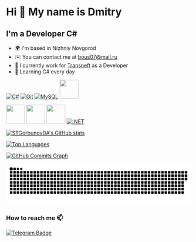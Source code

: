 Hi 👋 My name is Dmitry
====================

I'm a Developer C#
------------------------------

* 🌍 I'm based in Nizhniy Novgorod
* ✉️ You can contact me at [bous07@mail.ru](mailto:bous07@mail.ru)
* 🚀 I currently work for [Transneft](https://uppervolga.transneft.ru/) as a Developer
* 🧠 Learning C# every day

<p align="left">
<a href="https://docs.microsoft.com/en-us/dotnet/csharp/" target="_blank" rel="noreferrer"><img src="assets/C#.svg" width="51" height="51" alt="C#" /></a>
<a href="https://git-scm.com/" target="_blank" rel="noreferrer"><img src="https://github.com/STGorbunovDA/README_icons/blob/main/language_and_tools/square/git-scm/git-scm.png" width="51" height="51" alt="Git" /></a>
<a href="https://www.mysql.com/" target="_blank" rel="noreferrer"><img src="https://raw.githubusercontent.com/danielcranney/readme-generator/main/public/icons/skills/mysql-colored.svg" width="45" height="45" alt="MySQL" /></a>
<a href="https://www.github.com/STGorbunovDA" target="_blank" rel="noreferrer"><img src="https://github.com/STGorbunovDA/README_icons/blob/main/language_and_tools/square/xamarin/xamarin.svg" width="51" height="51" /></a></p>
<a href="https://www.github.com/STGorbunovDA" target="_blank" rel="noreferrer"><img src="https://github.com/STGorbunovDA/README_icons/blob/main/language_and_tools/square/java/java.png" width="51" height="51" /></a>
<a href="https://www.github.com/STGorbunovDA" target="_blank" rel="noreferrer"><img src="https://github.com/STGorbunovDA/README_icons/blob/main/language_and_tools/square/javascript/javascript.png" width="51" height="51" /></a>
<a href="https://www.github.com/STGorbunovDA" target="_blank" rel="noreferrer"><img src="https://github.com/STGorbunovDA/README_icons/blob/main/language_and_tools/square/python/python.png" width="51" height="51" /></a>
<a href="https://dotnet.microsoft.com/en-us/" target="_blank" rel="noreferrer"><img src="https://raw.githubusercontent.com/danielcranney/readme-generator/main/public/icons/skills/dot-net-colored.svg" width="45" height="45" alt=".NET" /></a>

<a href="http://www.github.com/STGorbunovDA"><img src="https://github-readme-stats-qdnx.vercel.app/api?username=STGorbunovDA&show_icons=true&hide=&count_private=true&title_color=22c55e&text_color=ffffff&icon_color=22c55e&bg_color=22272e&hide_border=true&show_icons=true" alt="STGorbunovDA's GitHub stats" /> </a>

<a href="https://github.com/STGorbunovDA" align="right"><img src="https://github-readme-stats-qdnx.vercel.app/api/top-langs/?username=STGorbunovDA&langs_count=10&title_color=22c55e&text_color=ffffff&icon_color=22c55e&bg_color=22272e&hide_border=true&locale=en&custom_title=Top%20%Languages" alt="Top Languages" /></a>


<a href="http://www.github.com/STGorbunovDA"><img src="https://github-readme-activity-graph.vercel.app/graph?username=STGorbunovDA&bg_color=22272e&color=ffffff&line=22c55e&point=ffffff&area_color=22272e&area=true&hide_border=true&custom_title=GitHub%20Commits%20Graph" alt="GitHub Commits Graph" /></a>


<p align="center">
 <img width="1000" src="assets/github-snake.svg" alt="snake"/>
</p>

### How to reach me :mailbox:
[![Telegram Badge](https://img.shields.io/badge/Telegram-blue?style=flat&logo=telegram&logoColor=white)](https://t.me/DA_Gorbunov)
